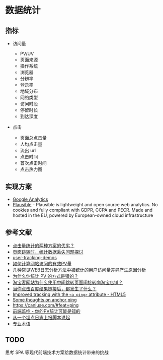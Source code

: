 # 数据统计

## 指标

- 访问量

    - PV/UV
    - 页面来源
    - 操作系统
    - 浏览器
    - 分辨率
    - 登录率
    - 地域分布
    - 网络类型
    - 访问时段
    - 停留时长
    - 到达深度

- 点击

    - 页面总点击量
    - 人均点击量
    - 流出 url
    - 点击时间
    - 首次点击时间
    - 点击热力图

## 实现方案

- [Google Analytics](https://analytics.google.com/analytics/web/)
- [Plausible](https://plausible.io/) - Plausible is lightweight and open source web analytics. No cookies and fully compliant with GDPR, CCPA and PECR. Made and hosted in the EU, powered by European-owned cloud infrastructure

## 参考文献

- [点击量统计的两种方案的优劣？](https://www.zhihu.com/question/34810604)
- [页面跳转时，统计数据丢失问题探讨](https://www.barretlee.com/blog/2016/02/20/navigator-beacon-api/)
- [user-tracking-demos](https://github.com/ruanyf/user-tracking-demos)
- [如何计算网站访问的有效PV量](http://www.sunnyu.com/?p=155)
- [几种常见WEB日志分析方法中被统计的用户访问量差异产生原因分析](http://www.sunnyu.com/?p=134)
- [为什么你统计 PV 的方式是错的？](https://juejin.im/post/58ef1fcc570c3500561c2e89#heading-5)
- [淘宝客网站为什么使用中间跳转页面间接转向淘宝店铺？](https://www.zhihu.com/question/21222345)
- [当你点击百度结果链接后，都发生了什么？](https://maxket.com/what-happened-after-clicking-baidu-result/)
- [Improved tracking with the `<a ping>` attribute - HTML5](https://deanhume.com/improved-tracking-with-the-a-ping-attribute-html5/)
- [Some thoughts on anchor ping](https://lapcatsoftware.com/articles/Safari-link-tracking2.html)
- https://caniuse.com/#feat=ping
- [前端监控 - 你的PV统计可能是错的](https://zhuanlan.zhihu.com/p/44933114)
- [从一个埋点日志上报脚本说起](https://juejin.im/post/5c711089518825620b45271a)
- [专业术语](https://tongji.baidu.com/web/help/article?id=253&type=0)

## TODO

思考 SPA 等现代前端技术方案给数据统计带来的挑战
